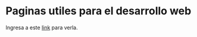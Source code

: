 # Paginas utiles para el desarrollo web

Ingresa a este [link](https://elsantyv.github.io/utilidadesWeb/) para verla.
